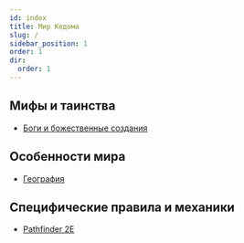 ```yaml
---
id: index
title: Мир Кедома
slug: /
sidebar_position: 1
order: 1
dir:
  order: 1
---
```


## Мифы и таинства

- [Боги и божественные создания](./myth/gods/)

## Особенности мира

- [География](./world/)

## Специфические правила и механики

- [Pathfinder 2E](rules/pathfinder_2e/)

